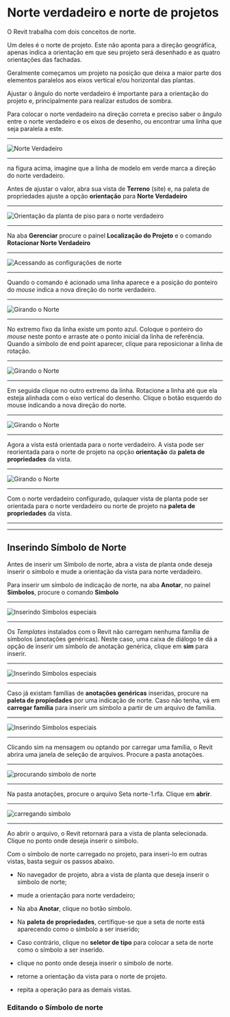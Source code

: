 # Norte verdadeiro e norte de projetos

O Revit trabalha com dois conceitos de norte.

Um deles é o norte de projeto. Este não aponta para a direção geográfica, apenas indica a orientação em que seu projeto será desenhado e as quatro orientações das fachadas.

Geralmente começamos um projeto na posição que deixa a maior parte dos elementos paralelos aos eixos vertical e/ou horizontal das plantas.

Ajustar o ângulo do norte verdadeiro é importante para a orientação do projeto e, principalmente para realizar estudos de sombra.

Para colocar o norte verdadeiro na direção correta e preciso saber o ângulo entre o norte verdadeiro e os eixos de desenho, ou encontrar uma linha que seja paralela a este.

____

![Norte Verdadeiro ](norte_verdadeiro_01.jpg)

____

na figura acima, imagine que a linha de modelo em verde marca a direção do norte verdadeiro.

Antes de ajustar o valor, abra sua vista de **Terreno** (site) e, na paleta de propriedades ajuste a opção **orientação** para **Norte Verdadeiro**

____

![Orientação da planta de piso para o norte verdadeiro ](orientar_norte_verdadeiro.jpg)

____

Na aba **Gerenciar** procure o painel **Localização do Projeto** e o comando **Rotacionar Norte Verdadeiro**

____

![Acessando as configurações de norte ](norte_verdadeiro_02.jpg)

____

Quando o comando é acionado uma linha aparece e a posição do ponteiro do *mouse* indica a nova direção do norte verdadeiro.

____

![Girando o Norte ](rota_norte_01.jpg)

____

No extremo fixo da linha existe um ponto azul. Coloque o ponteiro do *mouse* neste ponto e arraste ate o ponto inicial da linha de referência. Quando a símbolo de end point aparecer, clique para reposicionar a linha de rotação.

____

![Girando o Norte ](rota_norte_02.jpg)

____

Em seguida clique no outro extremo da linha. Rotacione a linha até que ela esteja alinhada com o eixo vertical do desenho. Clique o botão esquerdo do mouse indicando a nova direção do norte.

____

![Girando o Norte ](rota_norte_03.jpg)

____

Agora a vista está orientada para o norte verdadeiro. A vista pode ser reorientada para o norte de projeto na opção **orientação** da **paleta de propriedades** da vista.

____

![Girando o Norte ](rota_norte_04.jpg)

____

Com o norte verdadeiro configurado, qulaquer vista de planta pode ser orientada para o norte verdadeiro ou norte de projeto na **paleta de propriedades** da vista.

____
____

## Inserindo Símbolo de Norte

Antes de inserir um Símbolo de norte, abra a vista de planta onde deseja inserir o símbolo e mude a orientação da vista para norte verdadeiro.

Para inserir um símbolo de indicação de norte, na aba **Anotar**, no painel **Simbolos**, procure o comando **Simbolo**

____

![Inserindo Símbolos especiais](simb_norte.jpg)

____

Os *Templates* instalados com o Revit não carregam nenhuma família de símbolos (anotações genéricas). Neste caso, uma caixa de diálogo te dá a opção de inserir um símbolo de anotação genérica, clique em **sim** para inserir.

____

![Inserindo Símbolos especiais](simb_mensagem.png)

____

Caso já existam famílias de **anotações genéricas** inseridas, procure na **paleta de propiedades** por uma indicação de norte. Caso não tenha, vá em **carregar família** para inserir um símbolo a partir de um arquivo de família.

____

![Inserindo Símbolos especiais](Inserindo_simbolos.jpg)

____

Clicando sim na mensagem ou optando por carregar uma família, o Revit abrira uma janela de seleção de arquivos. Procure a pasta anotações.

____

![procurando simbolo de norte](procurando_norte.jpg)

____

Na pasta anotações, procure o arquivo Seta norte-1.rfa. Clique em **abrir**.

____

![carregando simbolo](procurando_norte_02.jpg)

____

Ao abrir o arquivo, o Revit retornará para a vista de planta selecionada. Clique no ponto onde deseja inserir o símbolo.

Com o símbolo de norte carregado no projeto, para inseri-lo em outras vistas, basta seguir os passos abaixo.

* No navegador de projeto, abra a vista de planta que deseja inserir o símbolo de norte;

* mude a orientação para norte verdadeiro;

* Na aba **Anotar**, clique no botão símbolo.

* Na **paleta de propriedades**, certifique-se que a seta de norte está aparecendo como o símbolo a ser inserido;

* Caso contrário, clique no **seletor de tipo** para colocar a seta de norte como o símbolo a ser inserido.

* clique no ponto onde deseja inserir o símbolo de norte.

* retorne a orientação da vista para o norte de projeto.

* repita a operação para as demais vistas.

### Editando o Símbolo de norte
